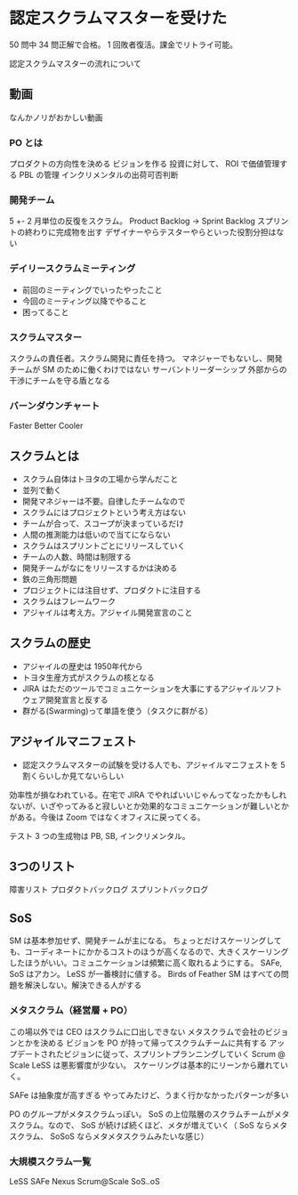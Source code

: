 # 認定スクラムマスターを受けた

50 問中 34 問正解で合格。 1 回敗者復活。課金でリトライ可能。

認定スクラムマスターの流れについて

## 動画

なんかノリがおかしい動画

### PO とは

プロダクトの方向性を決める
ビジョンを作る
投資に対して、 ROI で価値管理する
PBL の管理
インクリメンタルの出荷可否判断

### 開発チーム

5 +- 2
月単位の反復をスクラム。
Product Backlog -> Sprint Backlog
スプリントの終わりに完成物を出す
デザイナーやらテスターやらといった役割分担はない

### デイリースクラムミーティング

* 前回のミーティングでいったやったこと
* 今回のミーティング以降でやること
* 困ってること

### スクラムマスター

スクラムの責任者。スクラム開発に責任を持つ。
マネジャーでもないし、開発チームが SM のために働くわけではない
サーバントリーダーシップ
外部からの干渉にチームを守る盾となる


### バーンダウンチャート

Faster
Better
Cooler

## スクラムとは

* スクラム自体はトヨタの工場から学んだこと
* 並列で動く
* 開発マネジャーは不要。自律したチームなので
* スクラムにはプロジェクトという考え方はない
* チームが合って、スコープが決まっているだけ
* 人間の推測能力は低いので当てにならない
* スクラムはスプリントごとにリリースしていく
* チームの人数、時間は制限する
* 開発チームがなにをリリースするかは決める
* 鉄の三角形問題
* プロジェクトには注目せず、プロダクトに注目する
* スクラムはフレームワーク
* アジャイルは考え方。アジャイル開発宣言のこと

## スクラムの歴史

* アジャイルの歴史は 1950年代から
* トヨタ生産方式がスクラムの核となる
* JIRA はただのツールでコミュニケーションを大事にするアジャイルソフトウェア開発宣言と反する
* 群がる(Swarming)って単語を使う（タスクに群がる）

## アジャイルマニフェスト

* 認定スクラムマスターの試験を受ける人でも、アジャイルマニフェストを 5 割くらいしか見てないらしい

効率性が損なわれている。在宅で JIRA でやればいいじゃんってなったかもしれないが、いざやってみると寂しいとか効果的なコミュニケーションが難しいとかがある。今後は Zoom ではなくオフィスに戻ってくる。

テスト
3 つの生成物は PB, SB, インクリメンタル。

## 3つのリスト

障害リスト
プロダクトバックログ
スプリントバックログ

## SoS

SM は基本参加せず、開発チームが主になる。
ちょっとだけスケーリングしても、コーディネートにかかるコストのほうが高くなるので、大きくスケーリングしたほうがいい。コミュニケーションは頻繁に高く取れるようにする。
SAFe, SoS はアカン。 LeSS が一番検討に値する。
Birds of Feather
SM はすべての問題を解決しない。解決できる人がする

### メタスクラム（経営層 + PO）

この場以外では CEO はスクラムに口出しできない
メタスクラムで会社のビジョンとかを決める
ビジョンを PO が持って帰ってスクラムチームに共有する
アップデートされたビジョンに従って、スプリントプランニングしていく
Scrum @ Scale
LeSS は悪影響度が少ない。
スケーリングは基本的にリーンから離れていく。

SAFe は抽象度が高すぎる
やってみたけど、うまく行かなかったパターンが多い

PO のグループがメタスクラムっぽい。 SoS の上位階層のスクラムチームがメタスクラム。なので、 SoS が続けば続くほど、メタが増えていく（ SoS ならメタスクラム、 SoSoS ならメタメタスクラムみたいな感じ）

### 大規模スクラム一覧

LeSS
SAFe
Nexus
Scrum@Scale
SoS..oS